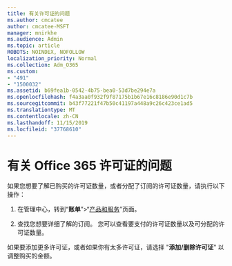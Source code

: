 ```yaml
---
title: 有关许可证的问题
ms.author: cmcatee
author: cmcatee-MSFT
manager: mnirkhe
ms.audience: Admin
ms.topic: article
ROBOTS: NOINDEX, NOFOLLOW
localization_priority: Normal
ms.collection: Adm_O365
ms.custom:
- "491"
- "1500032"
ms.assetid: b69fea1b-0542-4b75-bea0-53d7be294e7a
ms.openlocfilehash: f4a3aa0f932f9f87175b1b67e16c8186e90d1c7b
ms.sourcegitcommit: b43f77221f47b50c41197a448a9c26c423ce1ad5
ms.translationtype: MT
ms.contentlocale: zh-CN
ms.lasthandoff: 11/15/2019
ms.locfileid: "37768610"
---
```

# <a name="questions-about-your-office-365-license"></a>有关 Office 365 许可证的问题

如果您想要了解已购买的许可证数量，或者分配了订阅的许可证数量，请执行以下操作：
  
1. 在管理中心，转到“**账单**”\>“[产品和服务](https://go.microsoft.com/fwlink/p/?linkid=842054)”页面。

2. 查找您想要详细了解的订阅。 您可以查看要支付的许可证数量以及可分配的许可证数量。

如果要添加更多许可证，或者如果你有太多许可证，请选择 "**添加/删除许可证**" 以调整购买的金额。